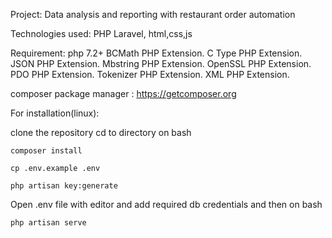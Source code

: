 Project: Data analysis and reporting with restaurant order automation

Technologies used: PHP Laravel, html,css,js

Requirement:
php 7.2+
BCMath PHP Extension.
C Type PHP Extension.
JSON PHP Extension.
Mbstring PHP Extension.
OpenSSL PHP Extension.
PDO PHP Extension.
Tokenizer PHP Extension.
XML PHP Extension.

composer package manager : https://getcomposer.org

For installation(linux):

clone the repository
cd to directory
on bash

    composer install

    cp .env.example .env

    php artisan key:generate


Open .env file with editor and add required db credentials 
and then on bash


    php artisan serve


